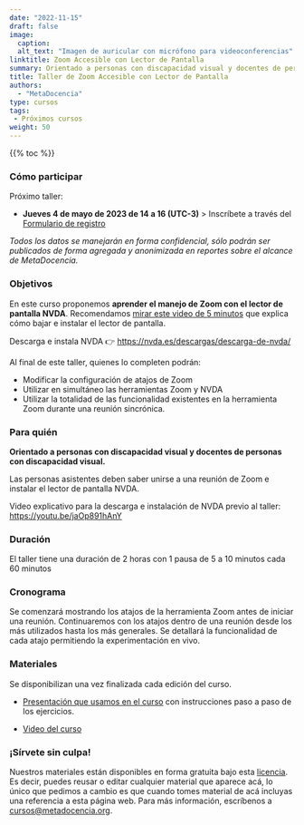 ```yaml
---
date: "2022-11-15"
draft: false
image:
  caption: 
  alt_text: "Imagen de auricular con micrófono para videoconferencias"
linktitle: Zoom Accesible con Lector de Pantalla
summary: Orientado a personas con discapacidad visual y docentes de personas con discapacidad visual.
title: Taller de Zoom Accesible con Lector de Pantalla
authors: 
  - "MetaDocencia"
type: cursos
tags:
 - Próximos cursos
weight: 50
---
```



{{% toc %}}


### Cómo participar 
Próximo taller:
- **Jueves 4 de mayo de 2023 de 14 a 16 (UTC-3)** > Inscríbete a través del [Formulario de registro](https://docs.google.com/forms/d/e/1FAIpQLSft3SLFlmIt3MdTg7wtAetqwrv2X97nK3_afsn6dnKZ0UEqdQ/viewform?usp=sf_link)

*Todos los datos se manejarán en forma confidencial, sólo podrán ser publicados de forma agregada y anonimizada en reportes sobre el alcance de MetaDocencia.*

### Objetivos 
En este curso proponemos **aprender el manejo de Zoom con el lector de pantalla NVDA**. Recomendamos [mirar este video de 5 minutos](https://www.youtube.com/watch?v=jaOp891hAnY) que explica cómo bajar e instalar el lector de pantalla.

Descarga e instala NVDA 👉 https://nvda.es/descargas/descarga-de-nvda/

Al final de este taller, quienes lo completen podrán:
- Modificar la configuración de atajos de Zoom
- Utilizar en simultáneo las herramientas Zoom y NVDA
- Utilizar la totalidad de las funcionalidad existentes en la herramienta Zoom durante una reunión sincrónica.
  
### Para quién 
**Orientado a personas con discapacidad visual y docentes de personas con discapacidad visual.** 

Las personas asistentes deben saber unirse a una reunión de Zoom e instalar el lector de pantalla NVDA.

Video explicativo para la descarga e instalación de NVDA previo al taller: https://youtu.be/jaOp891hAnY

### Duración

El taller tiene una duración de 2 horas con 1 pausa de 5 a 10 minutos cada 60 minutos

### Cronograma

Se comenzará mostrando los atajos de la herramienta Zoom antes de iniciar una reunión.
Continuaremos con los atajos dentro de una reunión desde los más utilizados hasta los más generales.
Se detallará la funcionalidad de cada atajo permitiendo la experimentación en vivo.

### Materiales
Se disponibilizan una vez finalizada cada edición del curso.

* [Presentación que usamos en el curso](https://docs.google.com/presentation/d/1fbi8_JHPwFGuae8eY2yUVG8WA81g8uxoejEhnGmBShY/edit?usp=sharing) con instrucciones paso a paso de los ejercicios. 

* [Video del curso](https://youtu.be/p8kjdVAtYsw)

### ¡Sírvete sin culpa!

Nuestros materiales están disponibles en forma gratuita bajo esta [licencia](https://creativecommons.org/licenses/by/4.0/deed.es). Es decir, puedes reusar o editar cualquier material que aparece acá, lo único que pedimos a cambio es que cuando tomes material de acá incluyas una referencia a esta página web. Para más información, escríbenos a [cursos@metadocencia.org](mailto:cursos@metadocencia.org).

